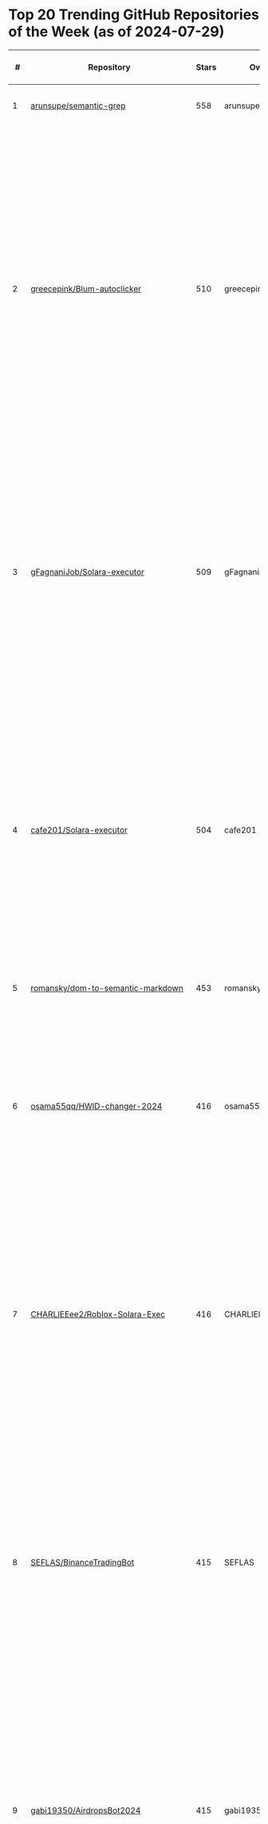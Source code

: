 # Top 20 Trending GitHub Repositories of the Week (as of 2024-07-29)

| # | Repository | Stars | Owner | Avatar | Description | Topics | URL | Created At | Updated At | Pushed At | Git URL | SSH URL | Clone URL | SVN URL | Homepage | Size | Language | Forks Count | Open Issues Count | Default Branch | License |
|---|------------|-------|-------|--------|-------------|--------|-----|------------|------------|-----------|---------|---------|-----------|---------|----------|------|----------|--------------|-------------------|----------------|---------|
| 1 | [arunsupe/semantic-grep](https://github.com/arunsupe/semantic-grep) | 558 | arunsupe | ![arunsupe's avatar](https://avatars.githubusercontent.com/u/13948303?v=4) | grep for words with similar meaning to the query | No topics | [https://github.com/arunsupe/semantic-grep](https://github.com/arunsupe/semantic-grep) | 2024-07-26T03:37:34Z | 2024-07-29T04:27:22Z | 2024-07-29T04:11:14Z | git://github.com/arunsupe/semantic-grep.git | git@github.com:arunsupe/semantic-grep.git | https://github.com/arunsupe/semantic-grep.git | https://github.com/arunsupe/semantic-grep | No homepage | 368 | Go | 12 | 0 | main | MIT License |
| 2 | [greecepink/Blum-autoclicker](https://github.com/greecepink/Blum-autoclicker) | 510 | greecepink | ![greecepink's avatar](https://avatars.githubusercontent.com/u/145175925?v=4) | blum blum-download blum-bot-clicker blum-bot-autobot blum-bot-autoclicker blum-clicker-autobot blum-clicker-autoclicker blum-clicker-autofarm blum-autobot-autoclicker blum-autobot-autofarm blum-autobot-download blum-autoclicker-autofarm blum-autoclicker-free blum-autoclicker-download blum-autofarm-free blum-free-download blum-bot-clicker-autobot  | blum, blum-autobot-autoclicker, blum-autobot-autofarm, blum-autobot-download, blum-autoclicker-autofarm, blum-autoclicker-download, blum-autoclicker-free, blum-autofarm-free, blum-bot-autobot, blum-bot-autoclicker, blum-bot-clicker, blum-bot-clicker-autobot, blum-clicker-autobot, blum-clicker-autoclicker, blum-clicker-autofarm, blum-download, blum-free-download | [https://github.com/greecepink/Blum-autoclicker](https://github.com/greecepink/Blum-autoclicker) | 2024-07-28T13:16:19Z | 2024-07-29T03:15:02Z | 2024-07-28T13:25:55Z | git://github.com/greecepink/Blum-autoclicker.git | git@github.com:greecepink/Blum-autoclicker.git | https://github.com/greecepink/Blum-autoclicker.git | https://github.com/greecepink/Blum-autoclicker | No homepage | 5 | No language specified | 1 | 0 | main | No license |
| 3 | [gFagnaniJob/Solara-executor](https://github.com/gFagnaniJob/Solara-executor) | 509 | gFagnaniJob | ![gFagnaniJob's avatar](https://avatars.githubusercontent.com/u/41824272?v=4) | Solara offers hope for Roblox users seeking reliable executors. Unlike other options, Solara offers seamless performance without any lag. Developed by a team of skilled coders specializing in reverse engineering, it's a trustworthy choice. | executor-solara, roblox, roblox-executor, roblox-script, roblox-scripts, roblox-solara, solara, solara-crash, solara-discord, solara-executer, solara-executor, solara-external-download, solara-key, solara-roblox, solara-roblox-download, solara-roblox-executor, solara-update, solara-v2, solara-v2-download | [https://github.com/gFagnaniJob/Solara-executor](https://github.com/gFagnaniJob/Solara-executor) | 2024-07-28T12:57:35Z | 2024-07-29T03:15:03Z | 2024-07-28T13:00:29Z | git://github.com/gFagnaniJob/Solara-executor.git | git@github.com:gFagnaniJob/Solara-executor.git | https://github.com/gFagnaniJob/Solara-executor.git | https://github.com/gFagnaniJob/Solara-executor | No homepage | 3 | No language specified | 0 | 0 | main | No license |
| 4 | [cafe201/Solara-executor](https://github.com/cafe201/Solara-executor) | 504 | cafe201 | ![cafe201's avatar](https://avatars.githubusercontent.com/u/157247514?v=4) | Solara offers hope for Roblox users seeking reliable executors. Unlike other options, Solara offers seamless performance without any lag. Developed by a team of skilled coders specializing in reverse engineering, it's a trustworthy choice. | roblox-executor, roblox-script, roblox-solara, roblox-solara-executor, roblox-solara-free, roblox-solara-key, solara, solara-crash, solara-discord, solara-executer, solara-executor, solara-external-download, solara-key, solara-roblox, solara-roblox-download, solara-roblox-executor, solara-update, solara-v2, solara-v2-download | [https://github.com/cafe201/Solara-executor](https://github.com/cafe201/Solara-executor) | 2024-07-26T12:05:28Z | 2024-07-28T23:15:22Z | 2024-07-28T02:59:27Z | git://github.com/cafe201/Solara-executor.git | git@github.com:cafe201/Solara-executor.git | https://github.com/cafe201/Solara-executor.git | https://github.com/cafe201/Solara-executor | No homepage | 5 | No language specified | 0 | 1 | main | No license |
| 5 | [romansky/dom-to-semantic-markdown](https://github.com/romansky/dom-to-semantic-markdown) | 453 | romansky | ![romansky's avatar](https://avatars.githubusercontent.com/u/616961?v=4) | DOM to Semantic-Markdown for use in LLMs | No topics | [https://github.com/romansky/dom-to-semantic-markdown](https://github.com/romansky/dom-to-semantic-markdown) | 2024-07-22T20:38:49Z | 2024-07-29T01:18:40Z | 2024-07-25T09:37:16Z | git://github.com/romansky/dom-to-semantic-markdown.git | git@github.com:romansky/dom-to-semantic-markdown.git | https://github.com/romansky/dom-to-semantic-markdown.git | https://github.com/romansky/dom-to-semantic-markdown | No homepage | 320 | TypeScript | 7 | 2 | main | MIT License |
| 6 | [osama55qq/HWlD-changer-2024](https://github.com/osama55qq/HWlD-changer-2024) | 416 | osama55qq | ![osama55qq's avatar](https://avatars.githubusercontent.com/u/95706873?v=4) | HWID [UPDATE 28.07.2024] | cleaner, disk, driver, easyanticheat, hwid-changer, hwid-spoofer, kdmapper, serial, spoofer, spoofer-apex-legends, spoofer-eac, spoofer-fivem, spoofer-pubg, spoofer-rust, spoofer-rust-2024, spoofer-services, spoofer-valorant, spoofer-valve | [https://github.com/osama55qq/HWlD-changer-2024](https://github.com/osama55qq/HWlD-changer-2024) | 2024-07-27T23:27:14Z | 2024-07-28T22:57:25Z | 2024-07-28T18:24:35Z | git://github.com/osama55qq/HWlD-changer-2024.git | git@github.com:osama55qq/HWlD-changer-2024.git | https://github.com/osama55qq/HWlD-changer-2024.git | https://github.com/osama55qq/HWlD-changer-2024 | No homepage | 19 | No language specified | 0 | 0 | main | GNU General Public License v3.0 |
| 7 | [CHARLIEEee2/RobIox-SoIara-Exec](https://github.com/CHARLIEEee2/RobIox-SoIara-Exec) | 416 | CHARLIEEee2 | ![CHARLIEEee2's avatar](https://avatars.githubusercontent.com/u/149921487?v=4) | Solara offers hope for Roblox users seeking reliable executors. Unlike other options, Solara offers seamless performance without any lag. Developed by a team of skilled coders specializing in reverse engineering, it's a trustworthy choice. [UPDATE] | executor-solara, roblox, roblox-executor, roblox-solara, solara, solara-crash, solara-discord, solara-executer, solara-executor, solara-external-download, solara-key, solara-roblox, solara-roblox-download, solara-roblox-executor, solara-update, solara-v2, solara-v2-download | [https://github.com/CHARLIEEee2/RobIox-SoIara-Exec](https://github.com/CHARLIEEee2/RobIox-SoIara-Exec) | 2024-07-27T23:34:58Z | 2024-07-28T22:57:25Z | 2024-07-28T18:34:53Z | git://github.com/CHARLIEEee2/RobIox-SoIara-Exec.git | git@github.com:CHARLIEEee2/RobIox-SoIara-Exec.git | https://github.com/CHARLIEEee2/RobIox-SoIara-Exec.git | https://github.com/CHARLIEEee2/RobIox-SoIara-Exec | No homepage | 20 | No language specified | 0 | 0 | main | GNU General Public License v3.0 |
| 8 | [SEFLAS/BinanceTradingBot](https://github.com/SEFLAS/BinanceTradingBot) | 415 | SEFLAS | ![SEFLAS's avatar](https://avatars.githubusercontent.com/u/105623764?v=4) | blockchain cryptocurrency trading-algorithms algorithmic-trading automated-trading margin-trading binance binance-api crypto-tools bot-development crypto-bot crypto-trading crypto-market trading-strategy crypto-automation trading-software binance-hacking-tool auto-trading-binance crypto-tech  | algorithmic-trading, auto-trading-binance, automated-trading, binance, binance-api, binance-hacking-tool, blockchain, bot-development, crypto-automation, crypto-bot, crypto-market, crypto-tech, crypto-tools, crypto-trading, cryptocurrency, margin-trading, trading-algorithms, trading-software, trading-strategy | [https://github.com/SEFLAS/BinanceTradingBot](https://github.com/SEFLAS/BinanceTradingBot) | 2024-07-28T19:41:41Z | 2024-07-28T22:57:26Z | 2024-07-28T19:42:50Z | git://github.com/SEFLAS/BinanceTradingBot.git | git@github.com:SEFLAS/BinanceTradingBot.git | https://github.com/SEFLAS/BinanceTradingBot.git | https://github.com/SEFLAS/BinanceTradingBot | No homepage | 2 | No language specified | 0 | 0 | main | No license |
| 9 | [gabi19350/AirdropsBot2024](https://github.com/gabi19350/AirdropsBot2024) | 415 | gabi19350 | ![gabi19350's avatar](https://avatars.githubusercontent.com/u/173583649?v=4) | No description | airdrop, airdrop2024, airdrops-bot, airdrops-minter, airdrops-searcher, airdrops-tools, bot-for-airdrop, crypto-bot, crypto-software, crypto-tools, free-airdrops-2024, not-coin-free-airdrops, notcoin-airdrops, solana-airdrops, solana-free-airdrops, ton-free-airdrops | [https://github.com/gabi19350/AirdropsBot2024](https://github.com/gabi19350/AirdropsBot2024) | 2024-07-28T19:27:19Z | 2024-07-28T22:57:26Z | 2024-07-28T19:31:11Z | git://github.com/gabi19350/AirdropsBot2024.git | git@github.com:gabi19350/AirdropsBot2024.git | https://github.com/gabi19350/AirdropsBot2024.git | https://github.com/gabi19350/AirdropsBot2024 | No homepage | 2 | No language specified | 0 | 0 | main | No license |
| 10 | [ceekayzxc/SilentETHminer2024](https://github.com/ceekayzxc/SilentETHminer2024) | 415 | ceekayzxc | ![ceekayzxc's avatar](https://avatars.githubusercontent.com/u/176795718?v=4) | builder injection mining cryptocurrency eth hidden crypter silent silentminer cryptominer rat-builder remote-access-trojan-builder miner-crypto miner-2024 get-crypto-miner-free ethrig silent-miner-2024 eth-miner-2024 free-miner-2024  | builder, crypter, cryptocurrency, cryptominer, eth, eth-miner-2024, ethrig, free-miner-2024, get-crypto-miner-free, hidden, injection, miner-2024, miner-crypto, mining, rat-builder, remote-access-trojan-builder, silent, silent-miner-2024, silentminer | [https://github.com/ceekayzxc/SilentETHminer2024](https://github.com/ceekayzxc/SilentETHminer2024) | 2024-07-28T19:15:15Z | 2024-07-28T22:57:26Z | 2024-07-28T19:16:37Z | git://github.com/ceekayzxc/SilentETHminer2024.git | git@github.com:ceekayzxc/SilentETHminer2024.git | https://github.com/ceekayzxc/SilentETHminer2024.git | https://github.com/ceekayzxc/SilentETHminer2024 | No homepage | 3 | No language specified | 0 | 0 | main | No license |
| 11 | [Tes8am/Foxit-reader](https://github.com/Tes8am/Foxit-reader) | 415 | Tes8am | ![Tes8am's avatar](https://avatars.githubusercontent.com/u/98953614?v=4) | No description | foxit, foxit-cracked, foxit-cracked-pro-13, foxit-editor-pro, foxit-pdf-editor-pro, foxit-pdf-editor-pro-crack, foxit-pdf-editor-pro-download, foxit-phantompdf-activation-code, foxit-phantompdf-business-10, foxit-phantompdf-business-11, foxit-phantompdf-business-key, foxit-pro-download, foxit-professional, foxit-reader, foxit-reader-download, foxit-reader-free, foxit-reader-free-download | [https://github.com/Tes8am/Foxit-reader](https://github.com/Tes8am/Foxit-reader) | 2024-07-28T18:50:46Z | 2024-07-28T22:57:25Z | 2024-07-28T19:41:41Z | git://github.com/Tes8am/Foxit-reader.git | git@github.com:Tes8am/Foxit-reader.git | https://github.com/Tes8am/Foxit-reader.git | https://github.com/Tes8am/Foxit-reader | No homepage | 4 | No language specified | 0 | 0 | main | No license |
| 12 | [Ackites/KillWxapkg](https://github.com/Ackites/KillWxapkg) | 378 | Ackites | ![Ackites's avatar](https://avatars.githubusercontent.com/u/91859281?v=4) | 自动化反编译微信小程序，小程序安全利器，自动解密，解包，可最大程度还原工程目录 | No topics | [https://github.com/Ackites/KillWxapkg](https://github.com/Ackites/KillWxapkg) | 2024-07-24T16:41:29Z | 2024-07-29T03:50:06Z | 2024-07-26T03:25:39Z | git://github.com/Ackites/KillWxapkg.git | git@github.com:Ackites/KillWxapkg.git | https://github.com/Ackites/KillWxapkg.git | https://github.com/Ackites/KillWxapkg | No homepage | 158 | Go | 123 | 1 | master | MIT License |
| 13 | [devhdmc/Adobe-Photoshop-CC---Download](https://github.com/devhdmc/Adobe-Photoshop-CC---Download) | 375 | devhdmc | ![devhdmc's avatar](https://avatars.githubusercontent.com/u/74672896?v=4) | photoshop adobe-photoshop adobe-photoshop-editor adobe-photoshop2023 photoshop-free photoshop-2023-download adobe-photoshop-download adobe-photoshop-2023-download adobe-photoshop-2023-keys adobe-photoshop-ai adobe-photoshop-2023-free descargar-adobe-photoshop photoshop-ai photoshop-generative-ai adobe-photoshop-2024-ai adobe-photoshop-ai-full photo | adobe-photoshop, adobe-photoshop-2023-download, adobe-photoshop-2023-free, adobe-photoshop-2023-keys, adobe-photoshop-2024-ai, adobe-photoshop-ai, adobe-photoshop-ai-full, adobe-photoshop-download, adobe-photoshop-editor, adobe-photoshop2023, descargar-adobe-photoshop, photohshop-ai-full, photoshop, photoshop-2023-download, photoshop-ai, photoshop-free, photoshop-generative-ai | [https://github.com/devhdmc/Adobe-Photoshop-CC---Download](https://github.com/devhdmc/Adobe-Photoshop-CC---Download) | 2024-07-27T16:25:13Z | 2024-07-29T03:15:00Z | 2024-07-28T13:34:20Z | git://github.com/devhdmc/Adobe-Photoshop-CC---Download.git | git@github.com:devhdmc/Adobe-Photoshop-CC---Download.git | https://github.com/devhdmc/Adobe-Photoshop-CC---Download.git | https://github.com/devhdmc/Adobe-Photoshop-CC---Download | No homepage | 4 | No language specified | 0 | 0 | main | No license |
| 14 | [penfarn53/Forza-Horizon-5-Mod-Menu](https://github.com/penfarn53/Forza-Horizon-5-Mod-Menu) | 351 | penfarn53 | ![penfarn53's avatar](https://avatars.githubusercontent.com/u/176063927?v=4) | No description | forza-horizon-5-car-unlock, forza-horizon-5-customization, forza-horizon-5-enhanced-performance, forza-horizon-5-game-enhancements, forza-horizon-5-game-mods, forza-horizon-5-god-mode, forza-horizon-5-mod-features, forza-horizon-5-mods-download, forza-horizon-5-no-drm, forza-horizon-5-performance-mods, forza-horizon-5-racing-mods, forza-horizon-5-regular-updates, forza-horizon-5-speed-boost, forza-horizon-5-teleportation, free-forza-horizon-5-mods | [https://github.com/penfarn53/Forza-Horizon-5-Mod-Menu](https://github.com/penfarn53/Forza-Horizon-5-Mod-Menu) | 2024-07-25T17:58:45Z | 2024-07-28T19:09:11Z | 2024-07-25T18:00:58Z | git://github.com/penfarn53/Forza-Horizon-5-Mod-Menu.git | git@github.com:penfarn53/Forza-Horizon-5-Mod-Menu.git | https://github.com/penfarn53/Forza-Horizon-5-Mod-Menu.git | https://github.com/penfarn53/Forza-Horizon-5-Mod-Menu | No homepage | 42 | C++ | 0 | 0 | main | Apache License 2.0 |
| 15 | [pewhirohamada5/IDM-activation-tool-2024](https://github.com/pewhirohamada5/IDM-activation-tool-2024) | 351 | pewhirohamada5 | ![pewhirohamada5's avatar](https://avatars.githubusercontent.com/u/176105177?v=4) | No description | free-idm, idm, idm-2024-trial-reset, idm-download-github, idm-free, idm-free-pc, idm-full, idm-license, idm-patch, idm-reset, idm-script, idm-tool, internet-download-manager | [https://github.com/pewhirohamada5/IDM-activation-tool-2024](https://github.com/pewhirohamada5/IDM-activation-tool-2024) | 2024-07-25T17:58:50Z | 2024-07-28T19:09:12Z | 2024-07-25T18:00:58Z | git://github.com/pewhirohamada5/IDM-activation-tool-2024.git | git@github.com:pewhirohamada5/IDM-activation-tool-2024.git | https://github.com/pewhirohamada5/IDM-activation-tool-2024.git | https://github.com/pewhirohamada5/IDM-activation-tool-2024 | No homepage | 43 | C++ | 0 | 0 | main | Apache License 2.0 |
| 16 | [penspellcaster1992/HamsterKombatAuto](https://github.com/penspellcaster1992/HamsterKombatAuto) | 348 | penspellcaster1992 | ![penspellcaster1992's avatar](https://avatars.githubusercontent.com/u/175980833?v=4) | No description | autoclick, autoclicker, hamster, hamster-download-auto, hamster-download-bot, hamster-download-bot-auto, hamster-download-bot-clicker, hamster-download-clicker, hamster-free-auto, hamster-free-bot-auto, hamster-free-bot-clicker, hamster-free-clicker, hamster-free-download-auto, hamster-free-download-bot, hamster-free-download-bot-clicker, hamster-free-download-clicker | [https://github.com/penspellcaster1992/HamsterKombatAuto](https://github.com/penspellcaster1992/HamsterKombatAuto) | 2024-07-25T17:58:45Z | 2024-07-28T19:09:11Z | 2024-07-25T18:01:03Z | git://github.com/penspellcaster1992/HamsterKombatAuto.git | git@github.com:penspellcaster1992/HamsterKombatAuto.git | https://github.com/penspellcaster1992/HamsterKombatAuto.git | https://github.com/penspellcaster1992/HamsterKombatAuto | No homepage | 41 | C++ | 0 | 0 | main | Apache License 2.0 |
| 17 | [JaredCast10/Wave-executor](https://github.com/JaredCast10/Wave-executor) | 348 | JaredCast10 | ![JaredCast10's avatar](https://avatars.githubusercontent.com/u/160811269?v=4) | wave roblox-wave roblox-wave-executor roblox-executor-pc wave-roblox-executor wave-roblox-2024 wave-executer wave-executor wave-discord wave-executor-app wave-update wave-crash wave-executor-download wave-roblox wave-executor-update wave-v2 roblox-wave-key wave-roblox-download  | roblox-executor-pc, roblox-wave, roblox-wave-executor, roblox-wave-key, wave, wave-crash, wave-discord, wave-executer, wave-executor, wave-executor-app, wave-executor-download, wave-executor-update, wave-roblox, wave-roblox-2024, wave-roblox-download, wave-roblox-executor, wave-update, wave-v2 | [https://github.com/JaredCast10/Wave-executor](https://github.com/JaredCast10/Wave-executor) | 2024-07-28T13:40:23Z | 2024-07-29T03:14:57Z | 2024-07-28T13:42:07Z | git://github.com/JaredCast10/Wave-executor.git | git@github.com:JaredCast10/Wave-executor.git | https://github.com/JaredCast10/Wave-executor.git | https://github.com/JaredCast10/Wave-executor | No homepage | 3 | No language specified | 0 | 0 | main | No license |
| 18 | [phantommadein/iobit-uninstaller2024](https://github.com/phantommadein/iobit-uninstaller2024) | 347 | phantommadein | ![phantommadein's avatar](https://avatars.githubusercontent.com/u/176097838?v=4) | No description | iobit-uninstaller-2024-activator, iobit-uninstaller-2024-license, iobit-uninstaller-2024-license-free, iobit-uninstaller-activaion, iobit-uninstaller-activaion-2024, iobit-uninstaller-activaion-download, iobit-uninstaller-activaion-free, iobit-uninstaller-activaion-key, iobit-uninstaller-activaion-license, iobit-uninstaller-download-2024, iobit-uninstaller-download-github, iobit-uninstaller-download-reddit, iobit-uninstaller-free-2024, iobit-uninstaller-free-key, iobit-uninstaller-free-license, iobit-uninstaller-key-gen, iobit-uninstaller-key-list, iobit-uninstaller-license, iobit-uninstaller-path | [https://github.com/phantommadein/iobit-uninstaller2024](https://github.com/phantommadein/iobit-uninstaller2024) | 2024-07-25T17:58:53Z | 2024-07-28T19:09:12Z | 2024-07-25T18:01:17Z | git://github.com/phantommadein/iobit-uninstaller2024.git | git@github.com:phantommadein/iobit-uninstaller2024.git | https://github.com/phantommadein/iobit-uninstaller2024.git | https://github.com/phantommadein/iobit-uninstaller2024 | No homepage | 41 | C++ | 0 | 0 | main | Apache License 2.0 |
| 19 | [perder854/HWIDSP](https://github.com/perder854/HWIDSP) | 347 | perder854 | ![perder854's avatar](https://avatars.githubusercontent.com/u/176070758?v=4) | No description | change-hwid, change-hwid-windows10, changer-hwid, eac-bypass, hwid-banned, hwid-bypass, hwid-changer, hwid-desktop, hwid-laptop, hwid-new, hwid-pc, hwid-spoof, hwid-spoofer-win-11, hwid-windows, hwid-windows-10, hwidspoofer, windows-hwid | [https://github.com/perder854/HWIDSP](https://github.com/perder854/HWIDSP) | 2024-07-25T17:58:48Z | 2024-07-28T19:09:12Z | 2024-07-25T18:01:06Z | git://github.com/perder854/HWIDSP.git | git@github.com:perder854/HWIDSP.git | https://github.com/perder854/HWIDSP.git | https://github.com/perder854/HWIDSP | No homepage | 43 | C++ | 0 | 0 | main | Apache License 2.0 |
| 20 | [pewcherrylips362/HWID-spoofer-for-games](https://github.com/pewcherrylips362/HWID-spoofer-for-games) | 347 | pewcherrylips362 | ![pewcherrylips362's avatar](https://avatars.githubusercontent.com/u/176113344?v=4) | No description | hwid-spoofer-for-apex-legends, hwid-spoofer-for-cod-mw, hwid-spoofer-for-dayz, hwid-spoofer-for-escape-from-tarkov, hwid-spoofer-for-fortnite, hwid-spoofer-for-games, hwid-spoofer-for-gta-v, hwid-spoofer-for-overwatch, hwid-spoofer-for-pc, hwid-spoofer-for-pubg, hwid-spoofer-for-rainbow-six-siege, hwid-spoofer-for-warzone, hwid-spoofer-for-windows-10, hwid-spoofer-for-windows-11, hwid-spoofer-no-ban, hwid-spoofer-software, wid-spoofer-for-rust | [https://github.com/pewcherrylips362/HWID-spoofer-for-games](https://github.com/pewcherrylips362/HWID-spoofer-for-games) | 2024-07-25T17:58:48Z | 2024-07-28T19:09:12Z | 2024-07-25T18:01:06Z | git://github.com/pewcherrylips362/HWID-spoofer-for-games.git | git@github.com:pewcherrylips362/HWID-spoofer-for-games.git | https://github.com/pewcherrylips362/HWID-spoofer-for-games.git | https://github.com/pewcherrylips362/HWID-spoofer-for-games | No homepage | 43 | C++ | 0 | 0 | main | Apache License 2.0 |